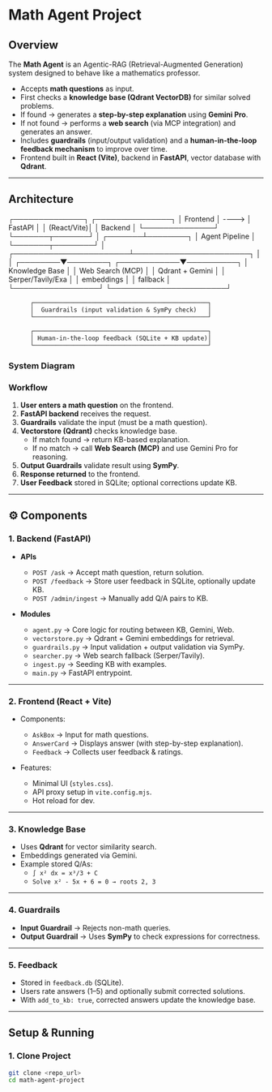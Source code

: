 #  Math Agent Project

##  Overview
The **Math Agent** is an Agentic-RAG (Retrieval-Augmented Generation) system designed to behave like a mathematics professor.  

- Accepts **math questions** as input.  
- First checks a **knowledge base (Qdrant VectorDB)** for similar solved problems.  
- If found → generates a **step-by-step explanation** using **Gemini Pro**.  
- If not found → performs a **web search** (via MCP integration) and generates an answer.  
- Includes **guardrails** (input/output validation) and a **human-in-the-loop feedback mechanism** to improve over time.  
- Frontend built in **React (Vite)**, backend in **FastAPI**, vector database with **Qdrant**.

---

## Architecture
┌──────────────┐         ┌───────────────┐
│   Frontend   │  ---->  │   FastAPI     │
│  (React/Vite)│         │   Backend     │
└──────────────┘         └───────┬───────┘
                                  │
                          ┌───────┴────────┐
                          │ Agent Pipeline │
                          └───────┬────────┘
                                  │
          ┌───────────────────────┴───────────────────────┐
          │                                               │
 ┌────────▼────────┐                         ┌────────────▼──────────┐
 │ Knowledge Base  │                         │  Web Search (MCP)     │
 │ Qdrant + Gemini │                         │  Serper/Tavily/Exa    │
 │ embeddings      │                         │  fallback             │
 └─────────────────┘                         └───────────────────────┘

          ┌────────────────────────────────────────────────┐
          │  Guardrails (input validation & SymPy check)   │
          └────────────────────────────────────────────────┘

          ┌────────────────────────────────────────────────┐
          │ Human-in-the-loop feedback (SQLite + KB update)│
          └────────────────────────────────────────────────┘

### System Diagram

### Workflow
1. **User enters a math question** on the frontend.  
2. **FastAPI backend** receives the request.  
3. **Guardrails** validate the input (must be a math question).  
4. **Vectorstore (Qdrant)** checks knowledge base.  
   - If match found → return KB-based explanation.  
   - If no match → call **Web Search (MCP)** and use Gemini Pro for reasoning.  
5. **Output Guardrails** validate result using **SymPy**.  
6. **Response returned** to the frontend.  
7. **User Feedback** stored in SQLite; optional corrections update KB.  

---

## ⚙ Components

### 1. **Backend (FastAPI)**
- **APIs**
  - `POST /ask` → Accept math question, return solution.  
  - `POST /feedback` → Store user feedback in SQLite, optionally update KB.  
  - `POST /admin/ingest` → Manually add Q/A pairs to KB.  

- **Modules**
  - `agent.py` → Core logic for routing between KB, Gemini, Web.  
  - `vectorstore.py` → Qdrant + Gemini embeddings for retrieval.  
  - `guardrails.py` → Input validation + output validation via SymPy.  
  - `searcher.py` → Web search fallback (Serper/Tavily).  
  - `ingest.py` → Seeding KB with examples.  
  - `main.py` → FastAPI entrypoint.  

---

### 2. **Frontend (React + Vite)**
- Components:
  - `AskBox` → Input for math questions.  
  - `AnswerCard` → Displays answer (with step-by-step explanation).  
  - `Feedback` → Collects user feedback & ratings.  

- Features:
  - Minimal UI (`styles.css`).  
  - API proxy setup in `vite.config.mjs`.  
  - Hot reload for dev.  

---

### 3. **Knowledge Base**
- Uses **Qdrant** for vector similarity search.  
- Embeddings generated via Gemini.  
- Example stored Q/As:  
  - `∫ x² dx = x³/3 + C`  
  - `Solve x² - 5x + 6 = 0 → roots 2, 3`

---

### 4. **Guardrails**
- **Input Guardrail** → Rejects non-math queries.  
- **Output Guardrail** → Uses **SymPy** to check expressions for correctness.  

---

### 5. **Feedback**
- Stored in `feedback.db` (SQLite).  
- Users rate answers (1–5) and optionally submit corrected solutions.  
- With `add_to_kb: true`, corrected answers update the knowledge base.  

---

##  Setup & Running

### 1. Clone Project
```bash
git clone <repo_url>
cd math-agent-project
